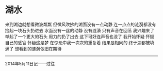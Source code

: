 # 湖水

来到湖边就想看微波粼粼
但微风吹拂的湖面没有一点动静
连一点点的涟漪都没有
捡起一块石头扔进去
水面没有一丝的动静
没有涟漪
只有声音在回荡
我兴趣来了
举起了一个更大的石头
用力的扔了出去
这下可好连声音也没了
我开始怀疑
怀疑自己的感官
怀疑这是梦
在惊恐中我一次次的重复着
结果是相同的
终于湖都被填满了
想看到的涟漪依旧在期待

---
2014年5月11日记——过往